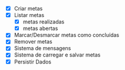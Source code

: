 - [x] Criar metas
- [x] Listar metas
   - [x] metas realizadas
   - [x] metas abertas
- [x] Marcar/Desmarcar metas como concluídas
- [x] Remover metas
- [x] Sistema de mensagens
- [x] Sistema de carregar e salvar metas
- [x] Persistir Dados